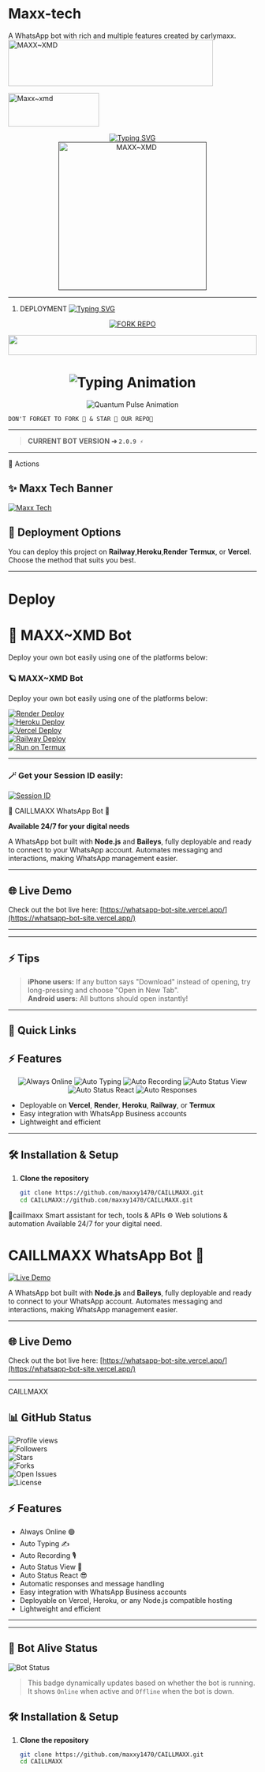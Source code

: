 # Maxx-tech
A WhatsApp bot with rich and multiple features created by carlymaxx.
<a href="https://cooltext.com"><img src="https://images.cooltext.com/5741905.gif" width="415" height="94" alt="MAXX~XMD" /></a>

<a href="https://cooltext.com"><img src="https://images.cooltext.com/5741908.png" width="184" height="68" alt="Maxx~xmd" /></a>

<div align="center"> 
  <a href="https://git.io/typing-svg"> 
    <img src="https://readme-typing-svg.demolab.com?font=Rockwell&size=50&pause=1000&color=33ff00&center=true&width=910&height=100&lines=MAXX~OFFICIAL;Multi+Device+Whatsapp+Bot;Made+by+Maxx" alt="Typing SVG" />
  </a> 
</div> 

<div align="center"> 
  <a href=""> 
    <img src="https://files.catbox.moe/8jx0q3.jpg" alt="MAXX~XMD" height="300"> 
  </a> 
</div>

---

   1. DEPLOYMENT
[![Typing SVG](https://readme-typing-svg.demolab.com/?lines=Tap+fork+button+Bellow+To+Fork;MAXX+XMD+REPO+On+Github)](https://git.io/typing-svg)
<div align="center">
  <a href="https://github.com/vinpink2/maxx~xmd/fork">
    <img src="https://img.shields.io/badge/Fork%20The%20Repo-100000?style=for-the-badge&logo=scan&logoColor=red&labelColoryellow&color=darkblue" alt="FORK REPO"/>
  </a>
</div>
<!-- Glowing Header -->
<p align="center">
  <img src="https://i.imgur.com/dBaSKWF.gif" height="40" width="100%">
</p>

<h1 align="center">
  <img src="https://readme-typing-svg.herokuapp.com?font=Fira+Code&size=25&duration=3000&color=00FF00&background=000000&center=true&vCenter=true&width=600&lines=⚡+MAXX+XMD+VERSION;🔥+The+Most+Powerful+WhatsApp+Bot;💻+Crafted+by+CARLY+MAXX;🚀+Next-Gen+Maxx+Technology;🌈+Fast+⚡+Secure+🔒+Reliable+✅" alt="Typing Animation">
</h1>






<!-- Quantum Pulse - Activity Animation -->
<p align="center">
  <img src="https://readme-typing-svg.herokuapp.com?font=Fira+Code&size=20&duration=2000&pause=500&color=FF00FF&background=000000&center=true&vCenter=true&width=400&lines=🟢+Maxx+bot:+Alive;💬+Responding+to+your+messages;💯Auto+typing+on;🔥Auto+react+status+ready;😁anti+link+sensitive;🚀+Deploying+WhatsApp+Bots;🔔+Always+Online!" alt="Quantum Pulse Animation">
</p>

```
DON'T FORGET TO FORK 🍴 & STAR 🌟 OUR REPO🫠
```
---

> **CURRENT BOT VERSION ➜ `2.0.9 ⚡`**
---

                                                                               
 🚀  Actions


## ✨ Maxx Tech Banner

[![Maxx Tech](https://img.shields.io/badge/Maxx%20Tech-ALIVE-brightgreen?style=for-the-badge)]() 

## 🚀 Deployment Options

You can deploy this project on **Railway**,**Heroku**,**Render** **Termux**, or **Vercel**. Choose the method that suits you best.

---

# Deploy
# 🚀 MAXX~XMD Bot

Deploy your own bot easily using one of the platforms below:
### 🪐 MAXX~XMD Bot

Deploy your own bot easily using one of the platforms below:

[![Render Deploy](https://img.shields.io/badge/RENDER-DEPLOY-1f1f1f?style=for-the-badge&logo=render)](https://render.com/deploy?repo=https://github.com/maxxy1470/CAILLMAXX)  
[![Heroku Deploy](https://img.shields.io/badge/HEROKU-DEPLOY-430098?style=for-the-badge&logo=heroku)](https://heroku.com/deploy?template=https://github.com/maxxy1470/CAILLMAXX)  
[![Vercel Deploy](https://img.shields.io/badge/VERCEL-DEPLOY-000000?style=for-the-badge&logo=vercel)](https://vercel.com/new/clone?repository-url=https://github.com/maxxy1470/CAILLMAXX)  
[![Railway Deploy](https://img.shields.io/badge/RAILWAY-DEPLOY-ec4c2d?style=for-the-badge&logo=railway)](https://railway.app/new/template?template=https://github.com/maxxy1470/CAILLMAXX)  
[![Run on Termux](https://img.shields.io/badge/TERMUX-RUN-00ff00?style=for-the-badge&logo=android)](https://termux.dev)

---

### 🪄 Get your Session ID easily:

[![Session ID](https://img.shields.io/badge/SESSIONID-GET-ffb703?style=for-the-badge&logo=javascript)](https://replit.com/@maxxy1470/Session-Generator)

🚀 CAILLMAXX WhatsApp Bot 🤖

**Available 24/7 for your digital needs**  



A WhatsApp bot built with **Node.js** and **Baileys**, fully deployable and ready to connect to your WhatsApp account. Automates messaging and interactions, making WhatsApp management easier.

---

## 🌐 Live Demo
Check out the bot live here: [https://whatsapp-bot-site.vercel.app/](https://whatsapp-bot-site.vercel.app/)  

---

---

## ⚡ Tips

> **iPhone users:** If any button says "Download" instead of opening, try long-pressing and choose "Open in New Tab".  
> **Android users:** All buttons should open instantly!

---

## 🚀 Quick Links

                       
## ⚡ Features

 <p align="center">
  <img src="https://img.shields.io/badge/Always_Online-Active-brightgreen?style=for-the-badge&logo=ghost&logoColor=white&color=00ff00&labelColor=000000&animation=glow" alt="Always Online" />
  <img src="https://img.shields.io/badge/Auto_Typing-Enabled-yellow?style=for-the-badge&logo=keyboard&logoColor=white&color=ffff00&labelColor=000000&animation=glow" alt="Auto Typing" />
  <img src="https://img.shields.io/badge/Auto_Recording-On-orange?style=for-the-badge&logo=microphone&logoColor=white&color=ff7f00&labelColor=000000&animation=glow" alt="Auto Recording" />
  <img src="https://img.shields.io/badge/Auto_Status_View-Yes-blue?style=for-the-badge&logo=eye&logoColor=white&color=007fff&labelColor=000000&animation=glow" alt="Auto Status View" />
  <img src="https://img.shields.io/badge/Auto_Status_React-Yes-purple?style=for-the-badge&logo=smile&logoColor=white&color=8f00ff&labelColor=000000&animation=glow" alt="Auto Status React" />
  <img src="https://img.shields.io/badge/Auto_Responses-Yes-lightgrey?style=for-the-badge&logo=robot&logoColor=white&color=cccccc&labelColor=000000&animation=glow" alt="Auto Responses" />
</p>

- Deployable on **Vercel**, **Render**, **Heroku**, **Railway**, or **Termux**  
- Easy integration with WhatsApp Business accounts  
- Lightweight and efficient  

---

## 🛠️ Installation & Setup

1. **Clone the repository**
   ```bash
   git clone https://github.com/maxxy1470/CAILLMAXX.git
   cd CAILLMAXX://github.com/maxxy1470/CAILLMAXX.git
🤖caillmaxx  Smart assistant for tech, tools &amp; APIs ⚙️ Web solutions &amp; automation Available 24/7 for your digital need.

# CAILLMAXX WhatsApp Bot 🤖

[![Live Demo](https://img.shields.io/badge/Live-Bot-green)](https://whatsapp-bot-site.vercel.app/)

A WhatsApp bot built with **Node.js** and **Baileys**, fully deployable and ready to connect to your WhatsApp account. Automates messaging and interactions, making WhatsApp management easier.

---

## 🌐 Live Demo

Check out the bot live here: [https://whatsapp-bot-site.vercel.app/](https://whatsapp-bot-site.vercel.app/)

---
CAILLMAXX  

## 📊 GitHub Status

![Profile views](https://komarev.com/ghpvc/?username=maxxy1470)  
![Followers](https://img.shields.io/github/followers/maxxy1470?label=Followers&style=social)  
![Stars](https://img.shields.io/github/stars/maxxy1470/CAILLMAXX?label=Stars&style=social)  
![Forks](https://img.shields.io/github/forks/maxxy1470/CAILLMAXX?label=Forks&style=social)  
![Open Issues](https://img.shields.io/github/issues/maxxy1470/CAILLMAXX?label=Open%20Issues&style=flat)  
![License](https://img.shields.io/github/license/maxxy1470/CAILLMAXX?style=flat)  



## ⚡ Features

- Always Online 🟢  
- Auto Typing ✍️  
- Auto Recording 🎙️  
- Auto Status View 👀  
- Auto Status React 😎  
- Automatic responses and message handling  
- Easy integration with WhatsApp Business accounts  
- Deployable on Vercel, Heroku, or any Node.js compatible hosting  
- Lightweight and efficient  

---
---

## 🤖 Bot Alive Status

![Bot Status](https://your-bot-url.herokuapp.com/status-badge)  

> This badge dynamically updates based on whether the bot is running. It shows `Online` when active and `Offline` when the bot is down.



## 🛠️ Installation & Setup

1. **Clone the repository**
   ```bash
   git clone https://github.com/maxxy1470/CAILLMAXX.git
   cd CAILLMAXX
